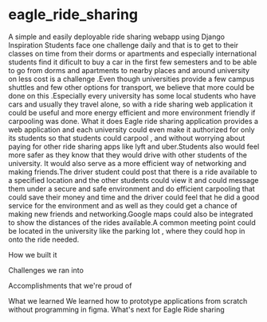 # eagle_ride_sharing
A simple and easily deployable ride sharing webapp using Django
Inspiration
Students face one challenge daily and that is to get to their classes on time from their dorms or apartments and especially international students find it dificult  to buy  a car in the first few semesters and to be able to go from dorms and apartments to nearby places and around university on less cost is a challenge .Even though universities provide a few campus shuttles and few other options for transport, we believe that more could be done on this .Especially every university has some local students who have cars and usually they travel alone, so with  a ride sharing web application it could be useful and more energy efficient and more environment friendly if carpooling was done.
What it does
Eagle ride sharing application provides a web application and each university could even make it authorized for only its students so that students could carpool , and without worrying about paying for other ride sharing apps like lyft and uber.Students also would feel more safer as they know that they would drive with other students of the university. It would also serve as a more efficient way of networking and making friends.The driver student could post that there is a ride available to a specified location and the other students could view it and could message them under a secure and safe environment and do efficient carpooling that could save their money and time and the driver could feel that he did a good service for the environment and as well as they could get a chance of making new friends and networking.Google maps could also be integrated to show the distances of the rides available.A common meeting point could be located in the university like the parking lot , where they could hop in onto the ride needed.

How we built it


Challenges we ran into


Accomplishments that we're proud of


What we learned
We learned how to prototype applications from scratch without programming in figma.
What's next for Eagle Ride sharing
